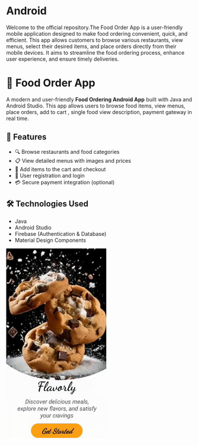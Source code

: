 # Android

Welcome to the official repository.The Food Order App is a user-friendly mobile application designed to make food ordering convenient, quick, and efficient. This app allows customers to browse various restaurants, view menus, select their desired items, and place orders directly from their mobile devices. It aims to streamline the food ordering process, enhance user experience, and ensure timely deliveries.

# 🍔 Food Order App

A modern and user-friendly **Food Ordering Android App** built with Java and Android Studio. This app allows users to browse food items, view menus, place orders, add to cart , single food view description, payment gateway in real time.

## 🚀 Features

- 🔍 Browse restaurants and food categories
- 📋 View detailed menus with images and prices
- 🛒 Add items to the cart and checkout
- 👤 User registration and login
- 💳 Secure payment integration (optional)

## 🛠️ Technologies Used

- Java
- Android Studio
- Firebase (Authentication & Database)
- Material Design Components

![Image Alt](https://github.com/peshliya/Android/blob/8f92f16df801556d566347610e74ab0eb0c7a85b/1.png)
